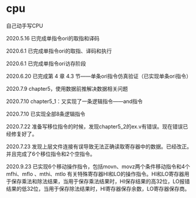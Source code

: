 # cpu
自己动手写CPU



2020.5.16	已完成单指令ori的取指和译码

2020.6.1	已完成单指令ori的取指、译码和执行

2020.6.1	已完成单指令ori访存阶段

2020.6.20	已完成第 4 章 4.3 节——单条ori指令仿真验证（已实现单条ori指令）

2020.7.9	chapter5，使用数据前推解决数据相关问题

2020.7.10	chapter5_1：又实现了一条逻辑指令——and指令

2020.7.10	已实现全部8条逻辑指令

2020.7.22	准备写移位指令的时候，发现chapter5_2的ex.v有错误。现在错误已经修复好了。

2020.7.23	发现上层文件连接有误导致无法正确读取寄存器中的数据。已经改正。并且完成了6个移位指令和2个空指令。

2020.9.23	已实现6个移动操作指令，包括movn、movz两个条件移动指令和4个 mfhi、mflo 、mthi、mtlo 有关特殊寄存器HI和LO的操作指令。HI和LO寄存器用于保存乘法和除法结果，当用于保存乘法结果时，HI保存结果的高32位，LO报错结果的低32位，当用于保存除法结果时，HI寄存器保存余数，LO寄存器保存商。